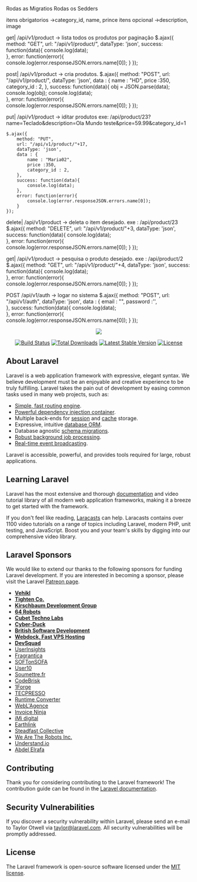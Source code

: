 Rodas as Migratios
Rodas os Sedders

itens obrigatorios	->category_id, name, prince
itens opcional		->description, image

get|	/api/v1/product -> lista todos os produtos por paginação
	$.ajax({
        method: "GET",
        url: "/api/v1/product/",
        dataType: 'json',
        success: function(data){
            console.log(data);                    
        },
        error: function(error){                    
            console.log(error.responseJSON.errors.name[0]);
        }
    });

post|	/api/v1/product -> cria produtos.
	$.ajax({
        method: "POST",
        url: "/api/v1/product/",
        dataType: 'json',
        data : {
            name : "HD",
            price :350,
            category_id : 2,
        },
        success: function(data){
            obj = JSON.parse(data);
            console.log(obj);
            console.log(data);                    
        },
        error: function(error){                    
            console.log(error.responseJSON.errors.name[0]);
        }
    });

put|	/api/v1/product -> iditar produtos exe: /api/product/23?name=Teclado&description=Ola Mundo teste&price=59.99&category_id=1

	$.ajax({
        method: "PUT",
        url: "/api/v1/product/"+17,
        dataType: 'json',
        data : {
            name : "Maria02",
            price :350,
            category_id : 2,
        },
        success: function(data){
            console.log(data);                    
        },
        error: function(error){                    
            console.log(error.responseJSON.errors.name[0]);
        }
    });

delete|	/api/v1/product -> deleta o item desejado. exe : /api/product/23 	
 	$.ajax({
        method: "DELETE",
        url: "/api/v1/product/"+3,
        dataType: 'json',
        success: function(data){
            console.log(data);                    
        },
        error: function(error){                    
            console.log(error.responseJSON.errors.name[0]);
        }
    });

get|	/api/v1/product -> pesquisa o produto desejado. exe : /api/product/2 
	$.ajax({
        method: "GET",
        url: "/api/v1/product/"+4,
        dataType: 'json',
        success: function(data){
            console.log(data);                    
        },
        error: function(error){                    
            console.log(error.responseJSON.errors.name[0]);
        }
    });	

POST /api/v1/auth -> logar no sistema
    $.ajax({
        method: "POST",
        url: "/api/v1/auth",
        dataType: 'json',
        data : {
            email : "",
            password :'',            
        },
        success: function(data){
            console.log(data);                    
        },
        error: function(error){                    
            console.log(error.responseJSON.errors.name[0]);
        }
    });




<p align="center"><img src="https://laravel.com/assets/img/components/logo-laravel.svg"></p>

<p align="center">
<a href="https://travis-ci.org/laravel/framework"><img src="https://travis-ci.org/laravel/framework.svg" alt="Build Status"></a>
<a href="https://packagist.org/packages/laravel/framework"><img src="https://poser.pugx.org/laravel/framework/d/total.svg" alt="Total Downloads"></a>
<a href="https://packagist.org/packages/laravel/framework"><img src="https://poser.pugx.org/laravel/framework/v/stable.svg" alt="Latest Stable Version"></a>
<a href="https://packagist.org/packages/laravel/framework"><img src="https://poser.pugx.org/laravel/framework/license.svg" alt="License"></a>
</p>

## About Laravel

Laravel is a web application framework with expressive, elegant syntax. We believe development must be an enjoyable and creative experience to be truly fulfilling. Laravel takes the pain out of development by easing common tasks used in many web projects, such as:

- [Simple, fast routing engine](https://laravel.com/docs/routing).
- [Powerful dependency injection container](https://laravel.com/docs/container).
- Multiple back-ends for [session](https://laravel.com/docs/session) and [cache](https://laravel.com/docs/cache) storage.
- Expressive, intuitive [database ORM](https://laravel.com/docs/eloquent).
- Database agnostic [schema migrations](https://laravel.com/docs/migrations).
- [Robust background job processing](https://laravel.com/docs/queues).
- [Real-time event broadcasting](https://laravel.com/docs/broadcasting).

Laravel is accessible, powerful, and provides tools required for large, robust applications.

## Learning Laravel

Laravel has the most extensive and thorough [documentation](https://laravel.com/docs) and video tutorial library of all modern web application frameworks, making it a breeze to get started with the framework.

If you don't feel like reading, [Laracasts](https://laracasts.com) can help. Laracasts contains over 1100 video tutorials on a range of topics including Laravel, modern PHP, unit testing, and JavaScript. Boost you and your team's skills by digging into our comprehensive video library.

## Laravel Sponsors

We would like to extend our thanks to the following sponsors for funding Laravel development. If you are interested in becoming a sponsor, please visit the Laravel [Patreon page](https://patreon.com/taylorotwell).

- **[Vehikl](https://vehikl.com/)**
- **[Tighten Co.](https://tighten.co)**
- **[Kirschbaum Development Group](https://kirschbaumdevelopment.com)**
- **[64 Robots](https://64robots.com)**
- **[Cubet Techno Labs](https://cubettech.com)**
- **[Cyber-Duck](https://cyber-duck.co.uk)**
- **[British Software Development](https://www.britishsoftware.co)**
- **[Webdock, Fast VPS Hosting](https://www.webdock.io/en)**
- **[DevSquad](https://devsquad.com)**
- [UserInsights](https://userinsights.com)
- [Fragrantica](https://www.fragrantica.com)
- [SOFTonSOFA](https://softonsofa.com/)
- [User10](https://user10.com)
- [Soumettre.fr](https://soumettre.fr/)
- [CodeBrisk](https://codebrisk.com)
- [1Forge](https://1forge.com)
- [TECPRESSO](https://tecpresso.co.jp/)
- [Runtime Converter](http://runtimeconverter.com/)
- [WebL'Agence](https://weblagence.com/)
- [Invoice Ninja](https://www.invoiceninja.com)
- [iMi digital](https://www.imi-digital.de/)
- [Earthlink](https://www.earthlink.ro/)
- [Steadfast Collective](https://steadfastcollective.com/)
- [We Are The Robots Inc.](https://watr.mx/)
- [Understand.io](https://www.understand.io/)
- [Abdel Elrafa](https://abdelelrafa.com)

## Contributing

Thank you for considering contributing to the Laravel framework! The contribution guide can be found in the [Laravel documentation](https://laravel.com/docs/contributions).

## Security Vulnerabilities

If you discover a security vulnerability within Laravel, please send an e-mail to Taylor Otwell via [taylor@laravel.com](mailto:taylor@laravel.com). All security vulnerabilities will be promptly addressed.

## License

The Laravel framework is open-source software licensed under the [MIT license](https://opensource.org/licenses/MIT).
